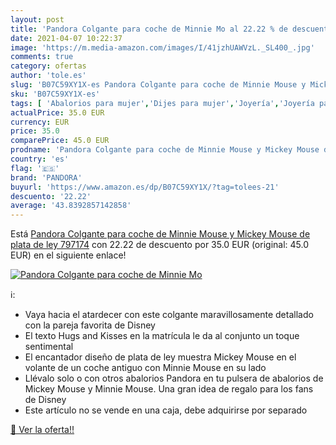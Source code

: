```yaml
---
layout: post
title: 'Pandora Colgante para coche de Minnie Mo al 22.22 % de descuento'
date: 2021-04-07 10:22:37
image: 'https://m.media-amazon.com/images/I/41jzhUAWVzL._SL400_.jpg'
comments: true
category: ofertas
author: 'tole.es'
slug: 'B07C59XY1X-es Pandora Colgante para coche de Minnie Mouse y Mickey Mouse...'
sku: 'B07C59XY1X-es'
tags: [ 'Abalorios para mujer','Dijes para mujer','Joyería','Joyería para mujer','de','ley','pandora','plata', ]
actualPrice: 35.0 EUR
currency: EUR
price: 35.0
comparePrice: 45.0 EUR
prodname: 'Pandora Colgante para coche de Minnie Mouse y Mickey Mouse de plata de ley 797174'
country: 'es'
flag: '🇪🇸'
brand: 'PANDORA'
buyurl: 'https://www.amazon.es/dp/B07C59XY1X/?tag=tolees-21'
descuento: '22.22'
average: '43.8392857142858'
---
```


Está [Pandora Colgante para coche de Minnie Mouse y Mickey Mouse de plata de ley 797174](https://www.amazon.es/dp/B07C59XY1X/?tag=tolees-21) con 22.22 de descuento por 35.0 EUR (original: 45.0 EUR) en el siguiente enlace!

[![Pandora Colgante para coche de Minnie Mo](https://m.media-amazon.com/images/I/41jzhUAWVzL._SL400_.jpg)](https://www.amazon.es/dp/B07C59XY1X/?tag=tolees-21)

ℹ️:

- Vaya hacia el atardecer con este colgante maravillosamente detallado con la pareja favorita de Disney
- El texto Hugs and Kisses en la matrícula le da al conjunto un toque sentimental
- El encantador diseño de plata de ley muestra Mickey Mouse en el volante de un coche antiguo con Minnie Mouse en su lado
- Llévalo solo o con otros abalorios Pandora en tu pulsera de abalorios de Mickey Mouse y Minnie Mouse. Una gran idea de regalo para los fans de Disney
- Este artículo no se vende en una caja, debe adquirirse por separado

[🛒 Ver la oferta!!](https://www.amazon.es/dp/B07C59XY1X/?tag=tolees-21)

